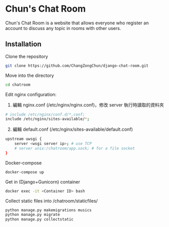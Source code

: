 # Chun's Chat Room

Chun's Chat Room is a website that allows everyone who register an account to discuss any topic in rooms with other users.

## Installation
Clone the repository  
```bash
git clone https://github.com/ChangZongChun/django-chat-room.git
```
Move into the directory  
```bash
cd chatroom
```
Edit nginx configuration:  
1. 編輯 nginx.conf (/etc/nginx/nginx.conf)，修改 server 執行時讀取的資料夾

```bash
# include /etc/nginx/conf.d/*.conf;
include /etc/nginx/sites-available/*;
```

2. 編輯 default.conf (/etc/nginx/sites-available/default.conf)  

```bash
upstream uwsgi {
    server <wsgi server ip>; # use TCP
    # server unix:/chatroom/app.sock; # for a file socket
}
```
Docker-compose
```bash
docker-compose up
```  

Get in (Django+Gunicorn) container
```bash
docker exec -it <Container ID> bash
```

Collect static files into /chatroom/staticfiles/
```bash
python manage.py makemigrations musics
python manage.py migrate
python manage.py collectstatic
```

